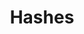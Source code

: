 ---
layout: tag-list
type: tag
title: Hashes
slug: Hashes
category: HTB
sidebar: false
description: >
    
---